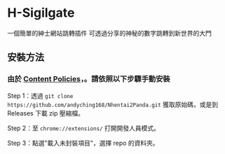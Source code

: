 # H-Sigilgate

一個簡單的紳士網站跳轉插件
可透過分享的神秘的數字跳轉到新世界的大門

## 安裝方法

### 由於 [Content Policies](https://developer.chrome.com/docs/webstore/program_policies/#content_policies)，。請依照以下步驟手動安裝

Step 1：透過 `git clone https://github.com/andyching168/Nhentai2Panda.git` 獲取原始碼，或是到 Releases 下載 zip 壓縮檔。

Step 2：至 `chrome://extensions/` 打開開發人員模式。

Step 3：點選"載入未封裝項目"，選擇 repo 的資料夾。
